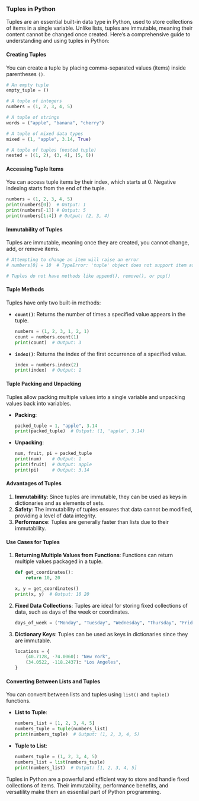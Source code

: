 ### Tuples in Python

Tuples are an essential built-in data type in Python, used to store collections of items in a single variable. Unlike lists, tuples are immutable, meaning their content cannot be changed once created. Here’s a comprehensive guide to understanding and using tuples in Python:

#### Creating Tuples
You can create a tuple by placing comma-separated values (items) inside parentheses `()`.

```python
# An empty tuple
empty_tuple = ()

# A tuple of integers
numbers = (1, 2, 3, 4, 5)

# A tuple of strings
words = ("apple", "banana", "cherry")

# A tuple of mixed data types
mixed = (1, "apple", 3.14, True)

# A tuple of tuples (nested tuple)
nested = ((1, 2), (3, 4), (5, 6))
```

#### Accessing Tuple Items
You can access tuple items by their index, which starts at 0. Negative indexing starts from the end of the tuple.

```python
numbers = (1, 2, 3, 4, 5)
print(numbers[0])  # Output: 1
print(numbers[-1]) # Output: 5
print(numbers[1:4]) # Output: (2, 3, 4)
```

#### Immutability of Tuples
Tuples are immutable, meaning once they are created, you cannot change, add, or remove items.

```python
# Attempting to change an item will raise an error
# numbers[0] = 10  # TypeError: 'tuple' object does not support item assignment

# Tuples do not have methods like append(), remove(), or pop()
```

#### Tuple Methods
Tuples have only two built-in methods:

- **`count()`**: Returns the number of times a specified value appears in the tuple.
  ```python
  numbers = (1, 2, 3, 1, 2, 1)
  count = numbers.count(1)
  print(count)  # Output: 3
  ```

- **`index()`**: Returns the index of the first occurrence of a specified value.
  ```python
  index = numbers.index(2)
  print(index)  # Output: 1
  ```

#### Tuple Packing and Unpacking
Tuples allow packing multiple values into a single variable and unpacking values back into variables.

- **Packing**:
  ```python
  packed_tuple = 1, "apple", 3.14
  print(packed_tuple)  # Output: (1, 'apple', 3.14)
  ```

- **Unpacking**:
  ```python
  num, fruit, pi = packed_tuple
  print(num)    # Output: 1
  print(fruit)  # Output: apple
  print(pi)     # Output: 3.14
  ```

#### Advantages of Tuples
1. **Immutability**: Since tuples are immutable, they can be used as keys in dictionaries and as elements of sets.
2. **Safety**: The immutability of tuples ensures that data cannot be modified, providing a level of data integrity.
3. **Performance**: Tuples are generally faster than lists due to their immutability.

#### Use Cases for Tuples
1. **Returning Multiple Values from Functions**: Functions can return multiple values packaged in a tuple.
   ```python
   def get_coordinates():
       return 10, 20

   x, y = get_coordinates()
   print(x, y)  # Output: 10 20
   ```

2. **Fixed Data Collections**: Tuples are ideal for storing fixed collections of data, such as days of the week or coordinates.
   ```python
   days_of_week = ("Monday", "Tuesday", "Wednesday", "Thursday", "Friday", "Saturday", "Sunday")
   ```

3. **Dictionary Keys**: Tuples can be used as keys in dictionaries since they are immutable.
   ```python
   locations = {
       (40.7128, -74.0060): "New York",
       (34.0522, -118.2437): "Los Angeles",
   }
   ```

#### Converting Between Lists and Tuples
You can convert between lists and tuples using `list()` and `tuple()` functions.

- **List to Tuple**:
  ```python
  numbers_list = [1, 2, 3, 4, 5]
  numbers_tuple = tuple(numbers_list)
  print(numbers_tuple)  # Output: (1, 2, 3, 4, 5)
  ```

- **Tuple to List**:
  ```python
  numbers_tuple = (1, 2, 3, 4, 5)
  numbers_list = list(numbers_tuple)
  print(numbers_list)  # Output: [1, 2, 3, 4, 5]
  ```

Tuples in Python are a powerful and efficient way to store and handle fixed collections of items. Their immutability, performance benefits, and versatility make them an essential part of Python programming.